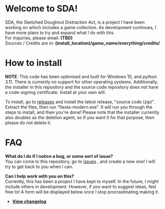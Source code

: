 # Welcome to SDA!

SDA, the Sketched Doughnut Distraction Act, is a project I have been working on which includes a game collection. As development continues, I have more plans to try and expand what I do with this. <br>
For inquiries, please email: **(TBD)** <br>
Sources / Credits are in: **(install_location)/game_name/everything/credits/**

# How to install

**NOTE**: This code has been optimised and built for Windows 10, and python 3.11. There is currently no support for other operating systems.
Additionally, the installer in this repository and the source code repository does not have a code-signing certificate. Install at your own will.

To install, go to 
[releases](https://github.com/SketchedDoughnut/SDA/releases/latest) 
and install the latest release, "source code (zip)". Extract the files, then run "fiesta-modern.exe". It will run you through the steps to install, and then you're done!
Please note that the installer currently also doubles as the deletion agent, so if you want it for that purpose, then please do not delete it.

# FAQ

**What do I do if I notice a bug, or some sort of issue?** <br>
You can come to this repository, go to 
[issues](https://github.com/SketchedDoughnut/SDA/issues)
, and create a new one! I will try to get back to you when I can.

**Can I help work with you on this?** <br>
Currently, this has been a project I have kept to myself. In the future, I might include others in development. However, if you want to suggest ideas, feel free to! A form will be displayed below once I stop procrastinating making it.

- **[View changelog](./changelog.md)**
